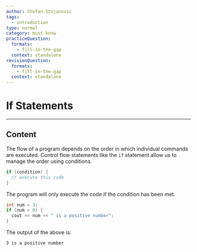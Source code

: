 ```yaml
---
author: Stefan-Stojanovic
tags:
  - introduction
type: normal
category: must-know
practiceQuestion:
  formats:
    - fill-in-the-gap
  context: standalone
revisionQuestion:
  formats:
    - fill-in-the-gap
  context: standalone
---
```


# If Statements

---

## Content

The flow of a program depends on the order in which individual commands are executed. Control flow statements like the `if` statement allow us to manage the order using conditions.

```cpp
if (condition) {
  // execute this code
}
```

The program will only execute the code if the condition has been met.

```cpp
int num = 3;
if (num > 0) {
  cout << num << " is a positive number";
}
```

The output of the above is:
```plain-text
3 is a positive number
```

